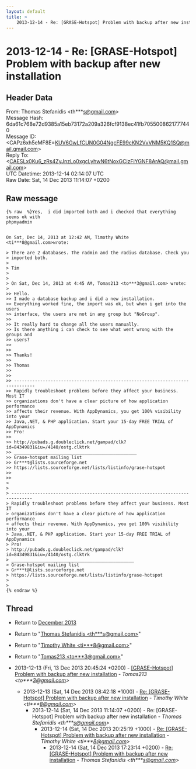 ```yaml
---
layout: default
title: >
    2013-12-14 - Re: [GRASE-Hotspot] Problem with backup after new installation
---
```


# 2013-12-14 - Re: [GRASE-Hotspot] Problem with backup after new installation

## Header Data

From: Thomas Stefanidis \<th***s@gmail.com\><br>
Message Hash: 6da61c768e72d9385a15eb73172a209a326fcf9138ec41fb7055008621777440<br>
Message ID: \<CAPz6xh5eMF8E=KUV6GwLfCUN0G04NgcFE99cKN2VvVNM5KQ1SQ@mail.gmail.com\><br>
Reply To: \<CAESLx0Ku6_zRs4ZyJnzLo0xgcLyhwN6tNoxGCizFiYGNF8ArAQ@mail.gmail.com\><br>
UTC Datetime: 2013-12-14 02:14:07 UTC<br>
Raw Date: Sat, 14 Dec 2013 11:14:07 +0200<br>

## Raw message

```
{% raw  %}Yes,  i did imported both and i checked that everything seems ok with
phpmyadmin


On Sat, Dec 14, 2013 at 12:42 AM, Timothy White <ti***8@gmail.com>wrote:

> There are 2 databases. The radmin and the radius database. Check you
> imported both.
>
> Tim
>
>
> On Sat, Dec 14, 2013 at 4:45 AM, Tomas213 <to***3@gmail.com> wrote:
>
>> Hello.
>> I made a database backup and i did a new installation.
>> Everything worked fine, the import was ok, but when i get into the users
>> interface, the users are not in any group but "NoGroup".
>>
>> It really hard to change all the users manually.
>> Is there anything i can check to see what went wrong with the groups and
>> users?
>>
>>
>> Thanks!
>>
>> Thomas
>>
>>
>> ------------------------------------------------------------------------------
>> Rapidly troubleshoot problems before they affect your business. Most IT
>> organizations don't have a clear picture of how application performance
>> affects their revenue. With AppDynamics, you get 100% visibility into your
>> Java,.NET, & PHP application. Start your 15-day FREE TRIAL of AppDynamics
>> Pro!
>>
>> http://pubads.g.doubleclick.net/gampad/clk?id=84349831&iu=/4140/ostg.clktrk
>> _______________________________________________
>> Grase-hotspot mailing list
>> Gr***t@lists.sourceforge.net
>> https://lists.sourceforge.net/lists/listinfo/grase-hotspot
>>
>>
>
>
> ------------------------------------------------------------------------------
> Rapidly troubleshoot problems before they affect your business. Most IT
> organizations don't have a clear picture of how application performance
> affects their revenue. With AppDynamics, you get 100% visibility into your
> Java,.NET, & PHP application. Start your 15-day FREE TRIAL of AppDynamics
> Pro!
> http://pubads.g.doubleclick.net/gampad/clk?id=84349831&iu=/4140/ostg.clktrk
> _______________________________________________
> Grase-hotspot mailing list
> Gr***t@lists.sourceforge.net
> https://lists.sourceforge.net/lists/listinfo/grase-hotspot
>
>
{% endraw %}
```

## Thread

+ Return to [December 2013](/archive/2013/12)

+ Return to "[Thomas Stefanidis <th***s<span>@</span>gmail.com>](/authors/th___s_at_gmail_com)"
+ Return to "[Timothy White <ti***8<span>@</span>gmail.com>](/authors/ti___8_at_gmail_com)"
+ Return to "[Tomas213 <to***3<span>@</span>gmail.com>](/authors/to___3_at_gmail_com)"

+ 2013-12-13 (Fri, 13 Dec 2013 20:45:24 +0200) - [[GRASE-Hotspot] Problem with backup after new installation](/archive/2013/12/18692385a612ff79f02eb8483dd75d2910f3fecb30ef9f4af13f9c0f0cdc8f62) - _Tomas213 \<to***3@gmail.com\>_
  + 2013-12-13 (Sat, 14 Dec 2013 08:42:18 +1000) - [Re: [GRASE-Hotspot] Problem with backup after new installation](/archive/2013/12/e1a45cc44496998d3948784006287701ba842511b2fc089eccd2356dda20bc3d) - _Timothy White \<ti***8@gmail.com\>_
    + 2013-12-14 (Sat, 14 Dec 2013 11:14:07 +0200) - Re: [GRASE-Hotspot] Problem with backup after new installation - _Thomas Stefanidis \<th***s@gmail.com\>_
      + 2013-12-14 (Sat, 14 Dec 2013 20:25:19 +1000) - [Re: [GRASE-Hotspot] Problem with backup after new installation](/archive/2013/12/cbb5811ce6f044b8c6b4a6a8529f3931edc59b48870c5c14937440362d5bad23) - _Timothy White \<ti***8@gmail.com\>_
        + 2013-12-14 (Sat, 14 Dec 2013 17:23:14 +0200) - [Re: [GRASE-Hotspot] Problem with backup after new installation](/archive/2013/12/ce321c45f96d7f8956cf5815e9129a88f9d1d41cacb3cac51bcd852b0695c1d4) - _Thomas Stefanidis \<th***s@gmail.com\>_

